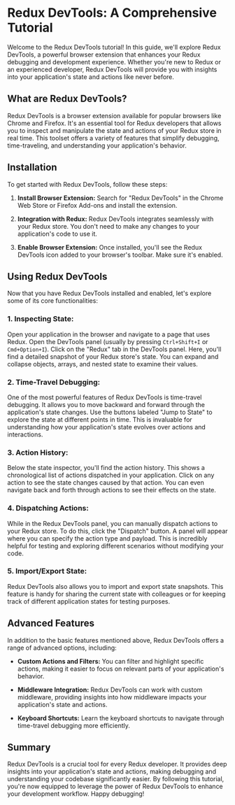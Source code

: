 # Redux DevTools: A Comprehensive Tutorial

Welcome to the Redux DevTools tutorial! In this guide, we'll explore Redux DevTools, a powerful browser extension that enhances your Redux debugging and development experience. Whether you're new to Redux or an experienced developer, Redux DevTools will provide you with insights into your application's state and actions like never before.

## What are Redux DevTools?

Redux DevTools is a browser extension available for popular browsers like Chrome and Firefox. It's an essential tool for Redux developers that allows you to inspect and manipulate the state and actions of your Redux store in real time. This toolset offers a variety of features that simplify debugging, time-traveling, and understanding your application's behavior.

## Installation

To get started with Redux DevTools, follow these steps:

1. **Install Browser Extension:** Search for "Redux DevTools" in the Chrome Web Store or Firefox Add-ons and install the extension.

2. **Integration with Redux:** Redux DevTools integrates seamlessly with your Redux store. You don't need to make any changes to your application's code to use it.

3. **Enable Browser Extension:** Once installed, you'll see the Redux DevTools icon added to your browser's toolbar. Make sure it's enabled.

## Using Redux DevTools

Now that you have Redux DevTools installed and enabled, let's explore some of its core functionalities:

### 1. **Inspecting State:**

Open your application in the browser and navigate to a page that uses Redux. Open the DevTools panel (usually by pressing `Ctrl+Shift+I` or `Cmd+Option+I`). Click on the "Redux" tab in the DevTools panel. Here, you'll find a detailed snapshot of your Redux store's state. You can expand and collapse objects, arrays, and nested state to examine their values.

### 2. **Time-Travel Debugging:**

One of the most powerful features of Redux DevTools is time-travel debugging. It allows you to move backward and forward through the application's state changes. Use the buttons labeled "Jump to State" to explore the state at different points in time. This is invaluable for understanding how your application's state evolves over actions and interactions.

### 3. **Action History:**

Below the state inspector, you'll find the action history. This shows a chronological list of actions dispatched in your application. Click on any action to see the state changes caused by that action. You can even navigate back and forth through actions to see their effects on the state.

### 4. **Dispatching Actions:**

While in the Redux DevTools panel, you can manually dispatch actions to your Redux store. To do this, click the "Dispatch" button. A panel will appear where you can specify the action type and payload. This is incredibly helpful for testing and exploring different scenarios without modifying your code.

### 5. **Import/Export State:**

Redux DevTools also allows you to import and export state snapshots. This feature is handy for sharing the current state with colleagues or for keeping track of different application states for testing purposes.

## Advanced Features

In addition to the basic features mentioned above, Redux DevTools offers a range of advanced options, including:

- **Custom Actions and Filters:** You can filter and highlight specific actions, making it easier to focus on relevant parts of your application's behavior.

- **Middleware Integration:** Redux DevTools can work with custom middleware, providing insights into how middleware impacts your application's state and actions.

- **Keyboard Shortcuts:** Learn the keyboard shortcuts to navigate through time-travel debugging more efficiently.

## Summary

Redux DevTools is a crucial tool for every Redux developer. It provides deep insights into your application's state and actions, making debugging and understanding your codebase significantly easier. By following this tutorial, you're now equipped to leverage the power of Redux DevTools to enhance your development workflow. Happy debugging!